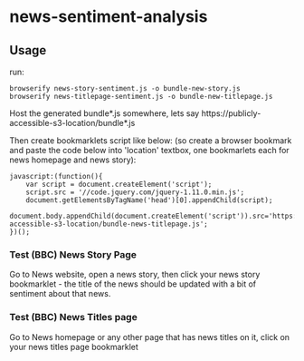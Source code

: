 # news-sentiment-analysis

## Usage
run: 
```
browserify news-story-sentiment.js -o bundle-new-story.js
browserify news-titlepage-sentiment.js -o bundle-new-titlepage.js
```

Host the generated bundle*.js somewhere, lets say https://publicly-accessible-s3-location/bundle*.js

Then create bookmarklets script like below: (so create a browser bookmark and paste the code below into 'location' textbox, one bookmarlets each for news homepage and news story): 

```
javascript:(function(){
	var script = document.createElement('script');
	script.src = '//code.jquery.com/jquery-1.11.0.min.js';
	document.getElementsByTagName('head')[0].appendChild(script);
	document.body.appendChild(document.createElement('script')).src='https://publicly-accessible-s3-location/bundle-news-titlepage.js';
})();
```

### Test (BBC) News Story Page
Go to News website, open a news story, then click your news story bookmarklet - the title of the news should be updated with a bit of sentiment about that news. 

### Test (BBC) News Titles page
Go to News homepage or any other page that has news titles on it, click on your news titles page bookmarklet

